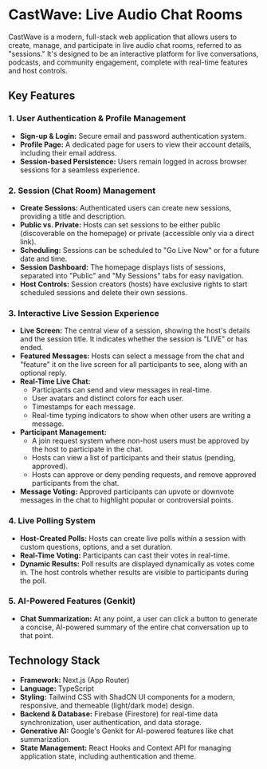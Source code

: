 # CastWave: Live Audio Chat Rooms

CastWave is a modern, full-stack web application that allows users to create, manage, and participate in live audio chat rooms, referred to as "sessions." It's designed to be an interactive platform for live conversations, podcasts, and community engagement, complete with real-time features and host controls.

## Key Features

### 1. User Authentication & Profile Management
- **Sign-up & Login:** Secure email and password authentication system.
- **Profile Page:** A dedicated page for users to view their account details, including their email address.
- **Session-based Persistence:** Users remain logged in across browser sessions for a seamless experience.

### 2. Session (Chat Room) Management
- **Create Sessions:** Authenticated users can create new sessions, providing a title and description.
- **Public vs. Private:** Hosts can set sessions to be either public (discoverable on the homepage) or private (accessible only via a direct link).
- **Scheduling:** Sessions can be scheduled to "Go Live Now" or for a future date and time.
- **Session Dashboard:** The homepage displays lists of sessions, separated into "Public" and "My Sessions" tabs for easy navigation.
- **Host Controls:** Session creators (hosts) have exclusive rights to start scheduled sessions and delete their own sessions.

### 3. Interactive Live Session Experience
- **Live Screen:** The central view of a session, showing the host's details and the session title. It indicates whether the session is "LIVE" or has ended.
- **Featured Messages:** Hosts can select a message from the chat and "feature" it on the live screen for all participants to see, along with an optional reply.
- **Real-Time Live Chat:**
    - Participants can send and view messages in real-time.
    - User avatars and distinct colors for each user.
    - Timestamps for each message.
    - Real-time typing indicators to show when other users are writing a message.
- **Participant Management:**
    - A join request system where non-host users must be approved by the host to participate in the chat.
    - Hosts can view a list of participants and their status (pending, approved).
    - Hosts can approve or deny pending requests, and remove approved participants from the chat.
- **Message Voting:** Approved participants can upvote or downvote messages in the chat to highlight popular or controversial points.

### 4. Live Polling System
- **Host-Created Polls:** Hosts can create live polls within a session with custom questions, options, and a set duration.
- **Real-Time Voting:** Participants can cast their votes in real-time.
- **Dynamic Results:** Poll results are displayed dynamically as votes come in. The host controls whether results are visible to participants during the poll.

### 5. AI-Powered Features (Genkit)
- **Chat Summarization:** At any point, a user can click a button to generate a concise, AI-powered summary of the entire chat conversation up to that point.

## Technology Stack

- **Framework:** Next.js (App Router)
- **Language:** TypeScript
- **Styling:** Tailwind CSS with ShadCN UI components for a modern, responsive, and themeable (light/dark mode) design.
- **Backend & Database:** Firebase (Firestore) for real-time data synchronization, user authentication, and data storage.
- **Generative AI:** Google's Genkit for AI-powered features like chat summarization.
- **State Management:** React Hooks and Context API for managing application state, including authentication and theme.
